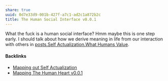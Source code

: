 ```yaml
---
share: true
uuid: 0d7e33d9-001b-427f-a7c1-ad2c1a872b2c
title: The Human Social Interface v0.0.1
---
```

What the fuck is a human social interface? Hmm maybe this is one step early. I should talk about how we derive meaning in life from our interaction with others in [posts.Self Actualization.What Humans Value](/f91229f0-4d0f-46d1-b754-4f775e256bab).


#### Backlinks

* [Mapping out Self Actualization](/6d0bbf21-e1ea-4a09-9597-ec479b998235)
* [Mapping The Human Heart v0.0.1](/2cee33f1-a73c-4c9c-b2e1-598fd2aa755b)